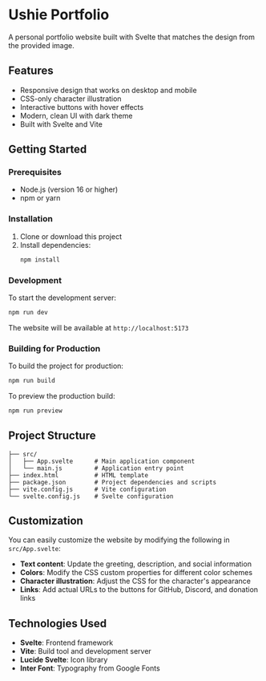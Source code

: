# Ushie Portfolio

A personal portfolio website built with Svelte that matches the design from the provided image.

## Features

- Responsive design that works on desktop and mobile
- CSS-only character illustration
- Interactive buttons with hover effects
- Modern, clean UI with dark theme
- Built with Svelte and Vite

## Getting Started

### Prerequisites

- Node.js (version 16 or higher)
- npm or yarn

### Installation

1. Clone or download this project
2. Install dependencies:
   ```bash
   npm install
   ```

### Development

To start the development server:

```bash
npm run dev
```

The website will be available at `http://localhost:5173`

### Building for Production

To build the project for production:

```bash
npm run build
```

To preview the production build:

```bash
npm run preview
```

## Project Structure

```
├── src/
│   ├── App.svelte      # Main application component
│   └── main.js         # Application entry point
├── index.html          # HTML template
├── package.json        # Project dependencies and scripts
├── vite.config.js      # Vite configuration
└── svelte.config.js    # Svelte configuration
```

## Customization

You can easily customize the website by modifying the following in `src/App.svelte`:

- **Text content**: Update the greeting, description, and social information
- **Colors**: Modify the CSS custom properties for different color schemes
- **Character illustration**: Adjust the CSS for the character's appearance
- **Links**: Add actual URLs to the buttons for GitHub, Discord, and donation links

## Technologies Used

- **Svelte**: Frontend framework
- **Vite**: Build tool and development server
- **Lucide Svelte**: Icon library
- **Inter Font**: Typography from Google Fonts
